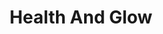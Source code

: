 ---
title: "Health And Glow"
url: /bangalore/health-and-glow-thanisandra-main-road/
shop: Kosmetik
---